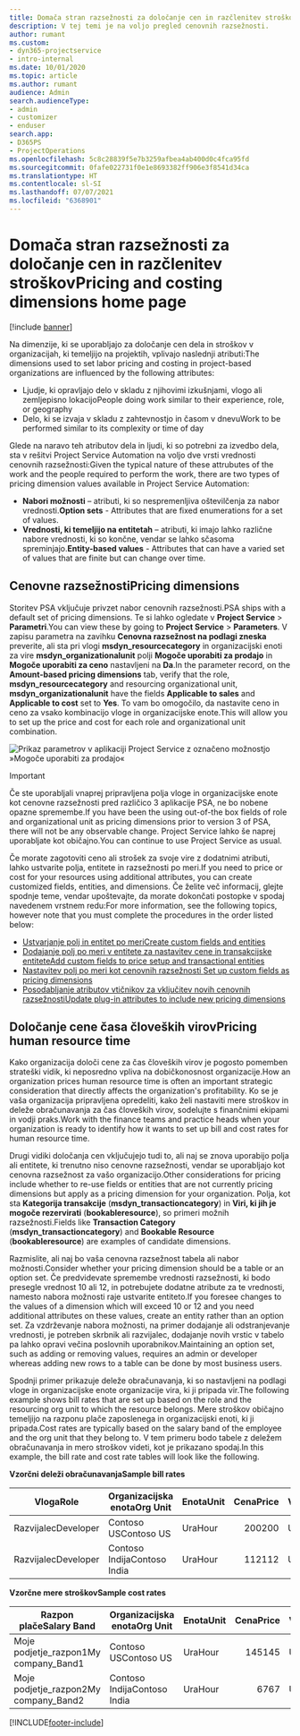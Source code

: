 ```yaml
---
title: Domača stran razsežnosti za določanje cen in razčlenitev stroškov
description: V tej temi je na voljo pregled cenovnih razsežnosti.
author: rumant
ms.custom:
- dyn365-projectservice
- intro-internal
ms.date: 10/01/2020
ms.topic: article
ms.author: rumant
audience: Admin
search.audienceType:
- admin
- customizer
- enduser
search.app:
- D365PS
- ProjectOperations
ms.openlocfilehash: 5c8c28839f5e7b3259afbea4ab400d0c4fca95fd
ms.sourcegitcommit: 0fafe022731f0e1e8693382ff906e3f8541d34ca
ms.translationtype: HT
ms.contentlocale: sl-SI
ms.lasthandoff: 07/07/2021
ms.locfileid: "6368901"
---
```

# <a name="pricing-and-costing-dimensions-home-page"></a><span data-ttu-id="b1b0f-103">Domača stran razsežnosti za določanje cen in razčlenitev stroškov</span><span class="sxs-lookup"><span data-stu-id="b1b0f-103">Pricing and costing dimensions home page</span></span>

[!include [banner](../includes/psa-now-project-operations.md)]

<span data-ttu-id="b1b0f-104">Na dimenzije, ki se uporabljajo za določanje cen dela in stroškov v organizacijah, ki temeljijo na projektih, vplivajo naslednji atributi:</span><span class="sxs-lookup"><span data-stu-id="b1b0f-104">The dimensions used to set labor pricing and costing in project-based organizations are influenced by the following attributes:</span></span>

- <span data-ttu-id="b1b0f-105">Ljudje, ki opravljajo delo v skladu z njihovimi izkušnjami, vlogo ali zemljepisno lokacijo</span><span class="sxs-lookup"><span data-stu-id="b1b0f-105">People doing work similar to their experience, role, or geography</span></span>
- <span data-ttu-id="b1b0f-106">Delo, ki se izvaja v skladu z zahtevnostjo in časom v dnevu</span><span class="sxs-lookup"><span data-stu-id="b1b0f-106">Work to be performed similar to its complexity or time of day</span></span>

<span data-ttu-id="b1b0f-107">Glede na naravo teh atributov dela in ljudi, ki so potrebni za izvedbo dela, sta v rešitvi Project Service Automation na voljo dve vrsti vrednosti cenovnih razsežnosti:</span><span class="sxs-lookup"><span data-stu-id="b1b0f-107">Given the typical nature of these attrubutes of the work and the people required to perform the work, there are two types of pricing dimension values available in Project Service Automation:</span></span> 

- <span data-ttu-id="b1b0f-108">**Nabori možnosti** – atributi, ki so nespremenljiva oštevilčenja za nabor vrednosti.</span><span class="sxs-lookup"><span data-stu-id="b1b0f-108">**Option sets** - Attributes that are fixed enumerations for a set of values.</span></span>
- <span data-ttu-id="b1b0f-109">**Vrednosti, ki temeljijo na entitetah** – atributi, ki imajo lahko različne nabore vrednosti, ki so končne, vendar se lahko sčasoma spreminjajo.</span><span class="sxs-lookup"><span data-stu-id="b1b0f-109">**Entity-based values** - Attributes that can have a varied set of values that are finite but can change over time.</span></span>

## <a name="pricing-dimensions"></a><span data-ttu-id="b1b0f-110">Cenovne razsežnosti</span><span class="sxs-lookup"><span data-stu-id="b1b0f-110">Pricing dimensions</span></span>

<span data-ttu-id="b1b0f-111">Storitev PSA vključuje privzet nabor cenovnih razsežnosti.</span><span class="sxs-lookup"><span data-stu-id="b1b0f-111">PSA ships with a default set of pricing dimensions.</span></span> <span data-ttu-id="b1b0f-112">Te si lahko ogledate v **Project Service** > **Parametri**.</span><span class="sxs-lookup"><span data-stu-id="b1b0f-112">You can view these by going to **Project Service** > **Parameters**.</span></span> <span data-ttu-id="b1b0f-113">V zapisu parametra na zavihku **Cenovna razsežnost na podlagi zneska** preverite, ali sta pri vlogi **msdyn_resourcecategory** in organizacijski enoti za vire **msdyn_organizationalunit** polji **Mogoče uporabiti za prodajo** in **Mogoče uporabiti za ceno** nastavljeni na **Da**.</span><span class="sxs-lookup"><span data-stu-id="b1b0f-113">In the parameter record, on the **Amount-based pricing dimensions** tab, verify that the role, **msdyn_resourcecategory** and resourcing organizational unit, **msdyn_organizationalunit** have the fields **Applicable to sales** and **Applicable to cost** set to **Yes**.</span></span> <span data-ttu-id="b1b0f-114">To vam bo omogočilo, da nastavite ceno in ceno za vsako kombinacijo vloge in organizacijske enote.</span><span class="sxs-lookup"><span data-stu-id="b1b0f-114">This will allow you to set up the price and cost for each role and organizational unit combination.</span></span>

![Prikaz parametrov v aplikaciji Project Service z označeno možnostjo »Mogoče uporabiti za prodajo«](media/PS-OOB-parameters.png)

> [!IMPORTANT]
> <span data-ttu-id="b1b0f-116">Če ste uporabljali vnaprej pripravljena polja vloge in organizacijske enote kot cenovne razsežnosti pred različico 3 aplikacije PSA, ne bo nobene opazne spremembe.</span><span class="sxs-lookup"><span data-stu-id="b1b0f-116">If you have been the using out-of-the box fields of role and organizational unit as pricing dimensions prior to version 3 of PSA, there will not be any observable change.</span></span> <span data-ttu-id="b1b0f-117">Project Service lahko še naprej uporabljate kot običajno.</span><span class="sxs-lookup"><span data-stu-id="b1b0f-117">You can continue to use Project Service as usual.</span></span> 

<span data-ttu-id="b1b0f-118">Če morate zagotoviti ceno ali strošek za svoje vire z dodatnimi atributi, lahko ustvarite polja, entitete in razsežnosti po meri.</span><span class="sxs-lookup"><span data-stu-id="b1b0f-118">If you need to price or cost for your resources using additional attributes, you can create customized fields, entities, and dimensions.</span></span> <span data-ttu-id="b1b0f-119">Če želite več informacij, glejte spodnje teme, vendar upoštevajte, da morate dokončati postopke v spodaj navedenem vrstnem redu:</span><span class="sxs-lookup"><span data-stu-id="b1b0f-119">For more information, see the following topics, however note that you must complete the procedures in the order listed below:</span></span>

- [<span data-ttu-id="b1b0f-120">Ustvarjanje polj in entitet po meri</span><span class="sxs-lookup"><span data-stu-id="b1b0f-120">Create custom fields and entities</span></span>](create-custom-fields-entities.md)
- [<span data-ttu-id="b1b0f-121">Dodajanje polj po meri v entitete za nastavitev cene in transakcijske entitete</span><span class="sxs-lookup"><span data-stu-id="b1b0f-121">Add custom fields to price setup and transactional entities</span></span>](field-references.md)
- [<span data-ttu-id="b1b0f-122">Nastavitev polj po meri kot cenovnih razsežnosti </span><span class="sxs-lookup"><span data-stu-id="b1b0f-122">Set up custom fields as pricing dimensions</span></span>](set-up-pricing-dimensions.md)
- [<span data-ttu-id="b1b0f-123">Posodabljanje atributov vtičnikov za vključitev novih cenovnih razsežnosti</span><span class="sxs-lookup"><span data-stu-id="b1b0f-123">Update plug-in attributes to include new pricing dimensions</span></span>](update-plug-in-attributes.md)

## <a name="pricing-human-resource-time"></a><span data-ttu-id="b1b0f-124">Določanje cene časa človeških virov</span><span class="sxs-lookup"><span data-stu-id="b1b0f-124">Pricing human resource time</span></span>
<span data-ttu-id="b1b0f-125">Kako organizacija določi cene za čas človeških virov je pogosto pomemben strateški vidik, ki neposredno vpliva na dobičkonosnost organizacije.</span><span class="sxs-lookup"><span data-stu-id="b1b0f-125">How an organization prices human resource time is often an important strategic consideration that directly affects the organization's profitability.</span></span> <span data-ttu-id="b1b0f-126">Ko se je vaša organizacija pripravljena opredeliti, kako želi nastaviti mere stroškov in deleže obračunavanja za čas človeških virov, sodelujte s finančnimi ekipami in vodji praks.</span><span class="sxs-lookup"><span data-stu-id="b1b0f-126">Work with the finance teams and practice heads when your organization is ready to identify how it wants to set up bill and cost rates for human resource time.</span></span>

<span data-ttu-id="b1b0f-127">Drugi vidiki določanja cen vključujejo tudi to, ali naj se znova uporabijo polja ali entitete, ki trenutno niso cenovne razsežnosti, vendar se uporabljajo kot cenovna razsežnost za vašo organizacijo.</span><span class="sxs-lookup"><span data-stu-id="b1b0f-127">Other considerations for pricing include whether to re-use fields or entities that are not currently pricing dimensions but apply as a pricing dimension for your organization.</span></span> <span data-ttu-id="b1b0f-128">Polja, kot sta **Kategorija transakcije** (**msdyn_transactioncategory**) in **Viri, ki jih je mogoče rezervirati** (**bookableresource**), so primeri možnih razsežnosti.</span><span class="sxs-lookup"><span data-stu-id="b1b0f-128">Fields like **Transaction Category** (**msdyn_transactioncategory**) and **Bookable Resource** (**bookableresource**) are examples of candidate dimensions.</span></span> 

<span data-ttu-id="b1b0f-129">Razmislite, ali naj bo vaša cenovna razsežnost tabela ali nabor možnosti.</span><span class="sxs-lookup"><span data-stu-id="b1b0f-129">Consider whether your pricing dimension should be a table or an option set.</span></span> <span data-ttu-id="b1b0f-130">Če predvidevate spremembe vrednosti razsežnosti, ki bodo presegle vrednost 10 ali 12, in potrebujete dodatne atribute za te vrednosti, namesto nabora možnosti raje ustvarite entiteto.</span><span class="sxs-lookup"><span data-stu-id="b1b0f-130">If you foresee changes to the values of a dimension which will exceed 10 or 12 and you need additional attributes on these values, create an entity rather than an option set.</span></span> <span data-ttu-id="b1b0f-131">Za vzdrževanje nabora možnosti, na primer dodajanje ali odstranjevanje vrednosti, je potreben skrbnik ali razvijalec, dodajanje novih vrstic v tabelo pa lahko opravi večina poslovnih uporabnikov.</span><span class="sxs-lookup"><span data-stu-id="b1b0f-131">Maintaining an option set, such as adding or removing values, requires an admin or developer whereas adding new rows to a table can be done by most business users.</span></span>

<span data-ttu-id="b1b0f-132">Spodnji primer prikazuje deleže obračunavanja, ki so nastavljeni na podlagi vloge in organizacijske enote organizacije vira, ki ji pripada vir.</span><span class="sxs-lookup"><span data-stu-id="b1b0f-132">The following example shows bill rates that are set up based on the role and the resourcing org unit to which the resource belongs.</span></span> <span data-ttu-id="b1b0f-133">Mere stroškov običajno temeljijo na razponu plače zaposlenega in organizacijski enoti, ki ji pripada.</span><span class="sxs-lookup"><span data-stu-id="b1b0f-133">Cost rates are typically based on the salary band of the employee and the org unit that they belong to.</span></span> <span data-ttu-id="b1b0f-134">V tem primeru bodo tabele z deležem obračunavanja in mero stroškov videti, kot je prikazano spodaj.</span><span class="sxs-lookup"><span data-stu-id="b1b0f-134">In this example, the bill rate and cost rate tables will look like the following.</span></span>

<span data-ttu-id="b1b0f-135">**Vzorčni deleži obračunavanja**</span><span class="sxs-lookup"><span data-stu-id="b1b0f-135">**Sample bill rates**</span></span>

| <span data-ttu-id="b1b0f-136">Vloga</span><span class="sxs-lookup"><span data-stu-id="b1b0f-136">Role</span></span>        | <span data-ttu-id="b1b0f-137">Organizacijska enota</span><span class="sxs-lookup"><span data-stu-id="b1b0f-137">Org Unit</span></span>    |<span data-ttu-id="b1b0f-138">Enota</span><span class="sxs-lookup"><span data-stu-id="b1b0f-138">Unit</span></span>      |<span data-ttu-id="b1b0f-139">Cena</span><span class="sxs-lookup"><span data-stu-id="b1b0f-139">Price</span></span>      |<span data-ttu-id="b1b0f-140">Valuta</span><span class="sxs-lookup"><span data-stu-id="b1b0f-140">Currency</span></span>  |
| ------------|-------------|----------|----------:|----------|
| <span data-ttu-id="b1b0f-141">Razvijalec</span><span class="sxs-lookup"><span data-stu-id="b1b0f-141">Developer</span></span>   | <span data-ttu-id="b1b0f-142">Contoso US</span><span class="sxs-lookup"><span data-stu-id="b1b0f-142">Contoso US</span></span>  |<span data-ttu-id="b1b0f-143">Ura</span><span class="sxs-lookup"><span data-stu-id="b1b0f-143">Hour</span></span> | <span data-ttu-id="b1b0f-144">200</span><span class="sxs-lookup"><span data-stu-id="b1b0f-144">200</span></span>|<span data-ttu-id="b1b0f-145">USD</span><span class="sxs-lookup"><span data-stu-id="b1b0f-145">USD</span></span>     |
| <span data-ttu-id="b1b0f-146">Razvijalec</span><span class="sxs-lookup"><span data-stu-id="b1b0f-146">Developer</span></span>   | <span data-ttu-id="b1b0f-147">Contoso Indija</span><span class="sxs-lookup"><span data-stu-id="b1b0f-147">Contoso India</span></span> |<span data-ttu-id="b1b0f-148">Ura</span><span class="sxs-lookup"><span data-stu-id="b1b0f-148">Hour</span></span>|   <span data-ttu-id="b1b0f-149">112</span><span class="sxs-lookup"><span data-stu-id="b1b0f-149">112</span></span>|<span data-ttu-id="b1b0f-150">USD</span><span class="sxs-lookup"><span data-stu-id="b1b0f-150">USD</span></span>     |


<span data-ttu-id="b1b0f-151">**Vzorčne mere stroškov**</span><span class="sxs-lookup"><span data-stu-id="b1b0f-151">**Sample cost rates**</span></span>

| <span data-ttu-id="b1b0f-152">Razpon plače</span><span class="sxs-lookup"><span data-stu-id="b1b0f-152">Salary Band</span></span>     | <span data-ttu-id="b1b0f-153">Organizacijska enota</span><span class="sxs-lookup"><span data-stu-id="b1b0f-153">Org Unit</span></span>    |<span data-ttu-id="b1b0f-154">Enota</span><span class="sxs-lookup"><span data-stu-id="b1b0f-154">Unit</span></span>      |<span data-ttu-id="b1b0f-155">Cena</span><span class="sxs-lookup"><span data-stu-id="b1b0f-155">Price</span></span>      |<span data-ttu-id="b1b0f-156">Valuta</span><span class="sxs-lookup"><span data-stu-id="b1b0f-156">Currency</span></span>  |
| ----------------|-------------|----------|----------:|----------|
| <span data-ttu-id="b1b0f-157">Moje podjetje_razpon1</span><span class="sxs-lookup"><span data-stu-id="b1b0f-157">My company_Band1</span></span> | <span data-ttu-id="b1b0f-158">Contoso US</span><span class="sxs-lookup"><span data-stu-id="b1b0f-158">Contoso US</span></span>  |<span data-ttu-id="b1b0f-159">Ura</span><span class="sxs-lookup"><span data-stu-id="b1b0f-159">Hour</span></span> | <span data-ttu-id="b1b0f-160">145</span><span class="sxs-lookup"><span data-stu-id="b1b0f-160">145</span></span>|<span data-ttu-id="b1b0f-161">USD</span><span class="sxs-lookup"><span data-stu-id="b1b0f-161">USD</span></span>     |
| <span data-ttu-id="b1b0f-162">Moje podjetje_razpon2</span><span class="sxs-lookup"><span data-stu-id="b1b0f-162">My company_Band2</span></span> | <span data-ttu-id="b1b0f-163">Contoso Indija</span><span class="sxs-lookup"><span data-stu-id="b1b0f-163">Contoso India</span></span> |<span data-ttu-id="b1b0f-164">Ura</span><span class="sxs-lookup"><span data-stu-id="b1b0f-164">Hour</span></span>|   <span data-ttu-id="b1b0f-165">67</span><span class="sxs-lookup"><span data-stu-id="b1b0f-165">67</span></span>|<span data-ttu-id="b1b0f-166">USD</span><span class="sxs-lookup"><span data-stu-id="b1b0f-166">USD</span></span>     |


[!INCLUDE[footer-include](../includes/footer-banner.md)]